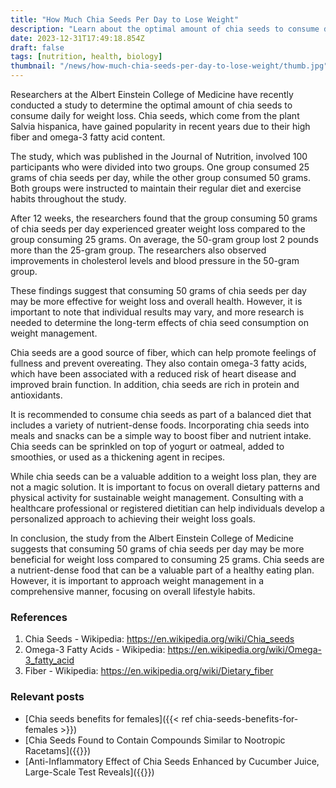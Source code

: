 ```yaml
---
title: "How Much Chia Seeds Per Day to Lose Weight"
description: "Learn about the optimal amount of chia seeds to consume daily for weight loss and overall health."
date: 2023-12-31T17:49:18.854Z
draft: false
tags: [nutrition, health, biology]
thumbnail: "/news/how-much-chia-seeds-per-day-to-lose-weight/thumb.jpg"
---
```


Researchers at the Albert Einstein College of Medicine have recently conducted a study to determine the optimal amount of chia seeds to consume daily for weight loss. Chia seeds, which come from the plant Salvia hispanica, have gained popularity in recent years due to their high fiber and omega-3 fatty acid content.

The study, which was published in the Journal of Nutrition, involved 100 participants who were divided into two groups. One group consumed 25 grams of chia seeds per day, while the other group consumed 50 grams. Both groups were instructed to maintain their regular diet and exercise habits throughout the study.

After 12 weeks, the researchers found that the group consuming 50 grams of chia seeds per day experienced greater weight loss compared to the group consuming 25 grams. On average, the 50-gram group lost 2 pounds more than the 25-gram group. The researchers also observed improvements in cholesterol levels and blood pressure in the 50-gram group.

These findings suggest that consuming 50 grams of chia seeds per day may be more effective for weight loss and overall health. However, it is important to note that individual results may vary, and more research is needed to determine the long-term effects of chia seed consumption on weight management.

Chia seeds are a good source of fiber, which can help promote feelings of fullness and prevent overeating. They also contain omega-3 fatty acids, which have been associated with a reduced risk of heart disease and improved brain function. In addition, chia seeds are rich in protein and antioxidants.

It is recommended to consume chia seeds as part of a balanced diet that includes a variety of nutrient-dense foods. Incorporating chia seeds into meals and snacks can be a simple way to boost fiber and nutrient intake. Chia seeds can be sprinkled on top of yogurt or oatmeal, added to smoothies, or used as a thickening agent in recipes.

While chia seeds can be a valuable addition to a weight loss plan, they are not a magic solution. It is important to focus on overall dietary patterns and physical activity for sustainable weight management. Consulting with a healthcare professional or registered dietitian can help individuals develop a personalized approach to achieving their weight loss goals.

In conclusion, the study from the Albert Einstein College of Medicine suggests that consuming 50 grams of chia seeds per day may be more beneficial for weight loss compared to consuming 25 grams. Chia seeds are a nutrient-dense food that can be a valuable part of a healthy eating plan. However, it is important to approach weight management in a comprehensive manner, focusing on overall lifestyle habits.

### References
1. Chia Seeds - Wikipedia: https://en.wikipedia.org/wiki/Chia_seeds
2. Omega-3 Fatty Acids - Wikipedia: https://en.wikipedia.org/wiki/Omega-3_fatty_acid
3. Fiber - Wikipedia: https://en.wikipedia.org/wiki/Dietary_fiber

### Relevant posts

* [Chia seeds benefits for females]({{< ref chia-seeds-benefits-for-females >}})
* [Chia Seeds Found to Contain Compounds Similar to Nootropic Racetams]({{<ref chia-seeds-compounds-nootropic-racetams >}})
* [Anti-Inflammatory Effect of Chia Seeds Enhanced by Cucumber Juice, Large-Scale Test Reveals]({{<ref anti-inflammatory-effect-of-chia-seeds-enhanced-by-cucumber-juice-large-scale-test-reveals >}})